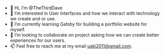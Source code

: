 - 👋 Hi, I’m @TheThirdDave
- 👀 I’m interested in User Interfaces and how we interact with technology we create and or use.
- 🌱 I’m currently learning Gatsby for building a portfolio website for myself.
- 💞️ I’m looking to collaborate on project asking how we can create better experiences for our users.
- 📫 Feel free to reach me at my email uski2011@gmail.com.

<!---
TheThirdDave/TheThirdDave is a ✨ special ✨ repository because its `README.md` (this file) appears on your GitHub profile.
You can click the Preview link to take a look at your changes.
--->

